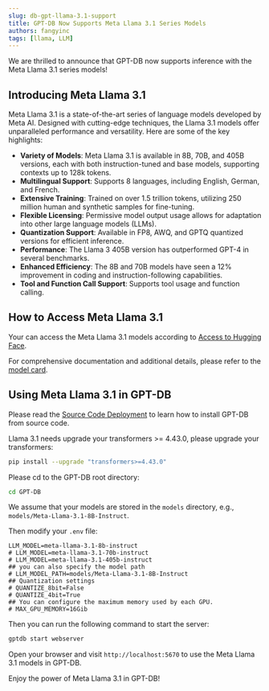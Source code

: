 ```yaml
---
slug: db-gpt-llama-3.1-support
title: GPT-DB Now Supports Meta Llama 3.1 Series Models
authors: fangyinc
tags: [llama, LLM]
---
```


We are thrilled to announce that GPT-DB now supports inference with the Meta Llama 3.1 series models!

## Introducing Meta Llama 3.1

Meta Llama 3.1 is a state-of-the-art series of language models developed by Meta AI. Designed with cutting-edge techniques, the Llama 3.1 models offer unparalleled performance and versatility. Here are some of the key highlights:

- **Variety of Models**: Meta Llama 3.1 is available in 8B, 70B, and 405B versions, each with both instruction-tuned and base models, supporting contexts up to 128k tokens.
- **Multilingual Support**: Supports 8 languages, including English, German, and French.
- **Extensive Training**: Trained on over 1.5 trillion tokens, utilizing 250 million human and synthetic samples for fine-tuning.
- **Flexible Licensing**: Permissive model output usage allows for adaptation into other large language models (LLMs).
- **Quantization Support**: Available in FP8, AWQ, and GPTQ quantized versions for efficient inference.
- **Performance**: The Llama 3 405B version has outperformed GPT-4 in several benchmarks.
- **Enhanced Efficiency**: The 8B and 70B models have seen a 12% improvement in coding and instruction-following capabilities.
- **Tool and Function Call Support**: Supports tool usage and function calling.

## How to Access Meta Llama 3.1

Your can access the Meta Llama 3.1 models according to [Access to Hugging Face](https://github.com/meta-llama/llama-models?tab=readme-ov-file#access-to-hugging-face).

For comprehensive documentation and additional details, please refer to the [model card](https://github.com/meta-llama/llama-models/blob/main/models/llama3_1/MODEL_CARD.md).

## Using Meta Llama 3.1 in GPT-DB

Please read the [Source Code Deployment](../docs/installation/sourcecode) to learn how to install GPT-DB from source code.

Llama 3.1 needs upgrade your transformers >= 4.43.0, please upgrade your transformers:
```bash
pip install --upgrade "transformers>=4.43.0"
```

Please cd to the GPT-DB root directory:
```bash
cd GPT-DB
```

We assume that your models are stored in the `models` directory, e.g., `models/Meta-Llama-3.1-8B-Instruct`.

Then modify your `.env` file:
```env
LLM_MODEL=meta-llama-3.1-8b-instruct
# LLM_MODEL=meta-llama-3.1-70b-instruct
# LLM_MODEL=meta-llama-3.1-405b-instruct
## you can also specify the model path
# LLM_MODEL_PATH=models/Meta-Llama-3.1-8B-Instruct
## Quantization settings
# QUANTIZE_8bit=False
# QUANTIZE_4bit=True
## You can configure the maximum memory used by each GPU.
# MAX_GPU_MEMORY=16Gib
```

Then you can run the following command to start the server:
```bash
gptdb start webserver
```

Open your browser and visit `http://localhost:5670` to use the Meta Llama 3.1 models in GPT-DB.

Enjoy the power of Meta Llama 3.1 in GPT-DB!
